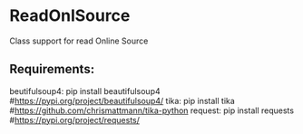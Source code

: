 # ReadOnlSource
Class support for read Online Source

## Requirements:
beutifulsoup4: pip install beautifulsoup4 #https://pypi.org/project/beautifulsoup4/
tika: pip install tika #https://github.com/chrismattmann/tika-python
request: pip install requests #https://pypi.org/project/requests/